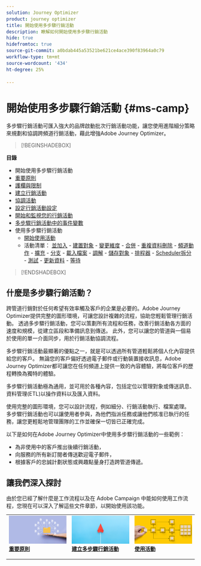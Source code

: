```yaml
---
solution: Journey Optimizer
product: journey optimizer
title: 開始使用多步驟行銷活動
description: 瞭解如何開始使用多步驟行銷活動
hide: true
hidefromtoc: true
source-git-commit: a0bdab445a53521be621ce4ace390f83964a0c79
workflow-type: tm+mt
source-wordcount: '434'
ht-degree: 25%

---
```



# 開始使用多步驟行銷活動 {#ms-camp}

多步驟行銷活動可匯入強大的品牌啟動批次行銷活動功能，讓您使用進階細分策略來規劃和協調跨頻道行銷活動，藉此增強Adobe Journey Optimizer。

>[!BEGINSHADEBOX]

**目錄**

* 開始使用多步驟行銷活動
* [重要原則](gs-campaign-creation.md)
* [護欄與限制](guardrails.md)
* [建立行銷活動](create-ms-campaign.md)
* [協調活動](orchestrate-activities.md)
* [設定行銷活動設定](ms-campaign-settings.md)
* [開始和監視您的行銷活動](start-monitor-campaigns.md)
* [多步驟行銷活動中的事件變數](event-variables.md)
* 使用多步驟行銷活動
   * [開始使用活動](activities/about-activities.md)
   * 活動清單： [並加入](activities/and-join.md) - [建置對象](activities/build-audience.md) - [變更維度](activities/change-dimension.md) - [合併](activities/combine.md) - [重複資料刪除](activities/deduplication.md) - [頻道動作](activities/channels.md) - [擴充](activities/enrichment.md) - [分支](activities/fork.md) - [載入檔案](activities/load-file.md) - [調解](activities/reconciliation.md) - [儲存對象](activities/save-audience.md) - [排程器](activities/scheduler.md) - [Scheduler拆分](activities/split.md) - [測試](activities/test.md) - [更新資料](activities/update-data.md) - [等待](activities/wait.md)

>[!ENDSHADEBOX]


## 什麼是多步驟行銷活動？

跨管道行銷對於任何希望有效率觸及客戶的企業是必要的。Adobe Journey Optimizer提供完整的圖形環境，可讓您設計複雜的流程，協助您輕鬆管理行銷活動。 透過多步驟行銷活動，您可以策劃所有流程和任務，改善行銷活動各方面的速度和規模，從建立區段和準備訊息到傳送。 此外，您可以讓您的管道與一個易於使用的單一介面同步，用於行銷活動協調流程。

多步驟行銷活動最顯著的優點之一，就是可以透過所有管道輕鬆將個人化內容提供給您的客戶。 無論您的客戶偏好透過電子郵件或行動裝置接收訊息，Adobe Journey Optimizer都可讓您在任何頻道上提供一致的內容體驗，將每位客戶的歷程轉換為獨特的體驗。

多步驟行銷活動極為通用，並可用於各種內容，包括定位以管理對象或傳送訊息、資料管理(ETL)以操作資料以及匯入資料。

使用完整的圖形環境，您可以設計流程，例如細分、行銷活動執行、檔案處理。 多步驟行銷活動也可以讓使用者參與，為他們指派任務或讓他們核准已執行的任務，讓您更輕鬆地管理團隊的工作並確保一切皆已正確完成。

以下是如何在Adobe Journey Optimizer中使用多步驟行銷活動的一些範例：

* 為非使用中的客戶推出後續行銷活動，
* 向服務的所有新訂閱者傳送歡迎電子郵件，
* 根據客戶的忠誠計劃狀態或興趣點量身打造跨管道傳遞。


## 讓我們深入探討

由於您已經了解什麼是工作流程以及在 Adobe Campaign 中能如何使用工作流程，您現在可以深入了解這些文件章節，以開始使用該功能。

<table style="table-layout:fixed"><tr style="border: 0;">
<td>
<a href="gs-campaign-creation.md">
<img alt="存取並管理工作流程" src="assets/do-not-localize/workflow-access.jpeg">
</a>
<div>
<a href="gs-campaign-creation.md"><strong>重要原則</strong></a>
</div>
<p>
</td>
<td>
<a href="create-ms-campaign.md">
<img alt="銷售機會" src="assets/do-not-localize/workflow-create.jpeg">
</a>
<div><a href="create-ms-campaign.md"><strong>建立多步驟行銷活動</strong>
</div>
<p>
</td>
<td>
<a href="activities/about-activities.md">
<img alt="不頻繁" src="assets/do-not-localize/workflow-activities.jpeg">
</a>
<div>
<a href="activities/about-activities.md"><strong>使用活動</strong></a>
</div>
<p></td>
</tr></table>
